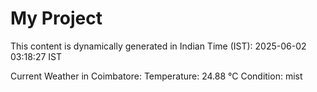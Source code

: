 # My Project

This content is dynamically generated in Indian Time (IST): 2025-06-02 03:18:27 IST


Current Weather in Coimbatore:
Temperature: 24.88 °C
Condition: mist
